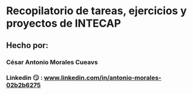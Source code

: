 # Recopilatorio de tareas, ejercicios y proyectos de INTECAP

## Hecho por:

### César Antonio Morales Cueavs

### Linkedin 😏 : www.linkedin.com/in/antonio-morales-02b2b6275
